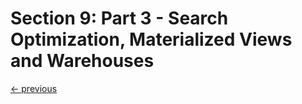 # Section 9: Part 3 - Search Optimization, Materialized Views and Warehouses

[<- previous](README.md)